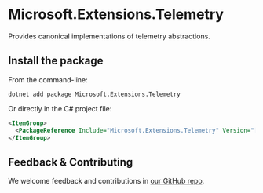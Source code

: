 # Microsoft.Extensions.Telemetry

Provides canonical implementations of telemetry abstractions.

## Install the package

From the command-line:

```dotnetcli
dotnet add package Microsoft.Extensions.Telemetry
```

Or directly in the C# project file:

```xml
<ItemGroup>
  <PackageReference Include="Microsoft.Extensions.Telemetry" Version="[CURRENTVERSION]" />
</ItemGroup>
```


## Feedback & Contributing

We welcome feedback and contributions in [our GitHub repo](https://github.com/dotnet/extensions).
